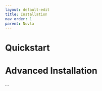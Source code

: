 ```yaml
---
layout: default-edit
title: Installation
nav_order: 1
parent: Nuvla
---
```


# Quickstart



# Advanced Installation

...

